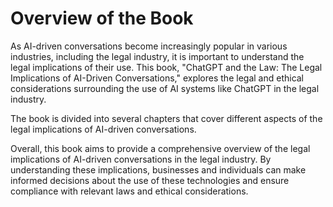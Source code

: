 Overview of the Book
==================================

As AI-driven conversations become increasingly popular in various industries, including the legal industry, it is important to understand the legal implications of their use. This book, "ChatGPT and the Law: The Legal Implications of AI-Driven Conversations," explores the legal and ethical considerations surrounding the use of AI systems like ChatGPT in the legal industry.

The book is divided into several chapters that cover different aspects of the legal implications of AI-driven conversations.

Overall, this book aims to provide a comprehensive overview of the legal implications of AI-driven conversations in the legal industry. By understanding these implications, businesses and individuals can make informed decisions about the use of these technologies and ensure compliance with relevant laws and ethical considerations.
